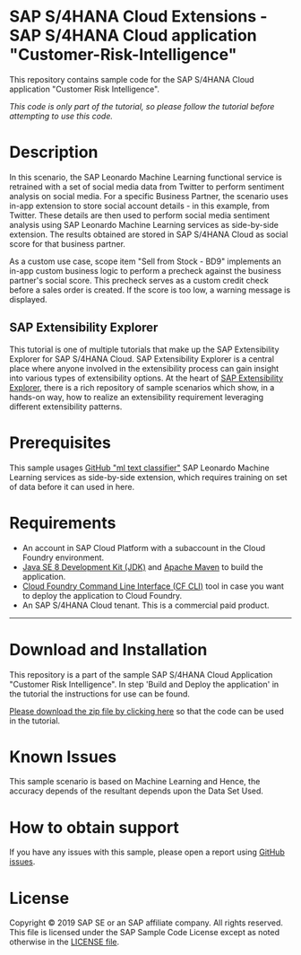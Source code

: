 # SAP S/4HANA Cloud Extensions - SAP S/4HANA Cloud application "Customer-Risk-Intelligence"
This repository contains sample code for the SAP S/4HANA Cloud application "Customer Risk Intelligence".

_This code is only part of the tutorial, so please follow the tutorial before attempting to use this code._

# Description
In this scenario, the SAP Leonardo Machine Learning functional service is retrained with a set of social media data from Twitter to perform sentiment analysis on social media. For a specific Business Partner, the scenario uses in-app extension to store social account details - in this example, from Twitter. These details are then used to perform social media sentiment analysis using SAP Leonardo Machine Learning services as side-by-side extension. The results obtained are stored in SAP S/4HANA Cloud as social score for that business partner.

As a custom use case, scope item "Sell from Stock - BD9" implements an in-app custom business logic to perform a precheck against the business partner's social score. This precheck serves as a custom credit check before a sales order is created. If the score is too low, a warning message is displayed.

## SAP Extensibility Explorer
This tutorial is one of multiple tutorials that make up the SAP Extensibility Explorer for SAP S/4HANA Cloud. SAP Extensibility Explorer is a central place where anyone involved in the extensibility process can gain insight into various types of extensibility options. At the heart of [SAP Extensibility Explorer](https://extensibilityexplorer.cfapps.eu10.hana.ondemand.com/ExtensibilityExplorer/#), there is a rich repository of sample scenarios which show, in a hands-on way, how to realize an extensibility requirement leveraging different extensibility patterns.

# Prerequisites
This sample usages [GitHub "ml text classifier"](https://github.wdf.sap.corp/staging-for-SAP-samples-public/leonardo-ml-training)
SAP Leonardo Machine Learning services as side-by-side extension, which requires training on set of data before it can used in here.

# Requirements
- An account in SAP Cloud Platform with a subaccount in the Cloud Foundry environment.
- [Java SE 8 Development Kit (JDK)](https://www.oracle.com/technetwork/java/javase/downloads/index.html) and [Apache Maven](http://maven.apache.org/download.cgi) to build the application.
- [Cloud Foundry Command Line Interface (CF CLI)](https://docs.cloudfoundry.org/cf-cli/install-go-cli.html) tool in case you want to deploy the application to Cloud Foundry.
- An SAP S/4HANA Cloud tenant. This is a commercial paid product.

---------------------
# Download and Installation
This repository is a part of the sample SAP S/4HANA Cloud Application "Customer Risk Intelligence". In step 'Build and Deploy the application' in the tutorial the instructions for use can be found.

[Please download the zip file by clicking here](customer-risk-intelligence.git) so that the code can be used in the tutorial.

# Known Issues
This sample scenario is based on Machine Learning and Hence, the accuracy depends of the resultant depends upon the Data Set Used. 

# How to obtain support
If you have any issues with this sample, please open a report using [GitHub issues](https://github.wdf.sap.corp/staging-for-SAP-samples-public/s4hana-ext-customer-risk-intelligence/issues).

# License
Copyright © 2019 SAP SE or an SAP affiliate company. All rights reserved. This file is licensed under the SAP Sample Code License except as noted otherwise in the [LICENSE file](LICENSE).
